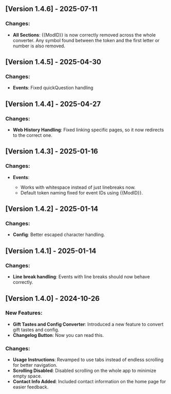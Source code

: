 ## [Version 1.4.6] - 2025-07-11

### Changes:
- **All Sections**: {{ModID}} is now correctly removed across the whole converter. Any symbol found between the token and the first letter or number is also removed.

## [Version 1.4.5] - 2025-04-30

### Changes:
- **Events**: Fixed quickQuestion handling
    
## [Version 1.4.4] - 2025-04-27

### Changes:
- **Web History Handling**: Fixed linking specific pages, so it now redirects to the correct one.
    
## [Version 1.4.3] - 2025-01-16

### Changes:
- **Events**:

    - Works with whitespace instead of just linebreaks now.
    - Default token naming fixed for event IDs using {{ModID}}.

## [Version 1.4.2] - 2025-01-14

### Changes:
- **Config**: Better escaped character handling.

## [Version 1.4.1] - 2025-01-14

### Changes:
- **Line break handling**: Events with line breaks should now behave correctly.

## [Version 1.4.0] - 2024-10-26

### New Features:
- **Gift Tastes and Config Converter**: Introduced a new feature to convert gift tastes and config.
- **Changelog Button**: Now you can read this.

### Changes:
- **Usage Instructions**: Revamped to use tabs instead of endless scrolling for better navigation.
- **Scrolling Disabled**: Disabled scrolling on the whole app to minimize empty space.
- **Contact Info Added**: Included contact information on the home page for easier feedback.